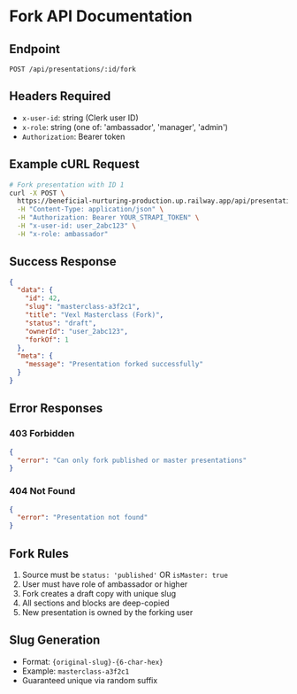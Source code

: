 # Fork API Documentation

## Endpoint
`POST /api/presentations/:id/fork`

## Headers Required
- `x-user-id`: string (Clerk user ID)
- `x-role`: string (one of: 'ambassador', 'manager', 'admin')
- `Authorization`: Bearer token

## Example cURL Request

```bash
# Fork presentation with ID 1
curl -X POST \
  https://beneficial-nurturing-production.up.railway.app/api/presentations/1/fork \
  -H "Content-Type: application/json" \
  -H "Authorization: Bearer YOUR_STRAPI_TOKEN" \
  -H "x-user-id: user_2abc123" \
  -H "x-role: ambassador"
```

## Success Response
```json
{
  "data": {
    "id": 42,
    "slug": "masterclass-a3f2c1",
    "title": "Vexl Masterclass (Fork)",
    "status": "draft",
    "ownerId": "user_2abc123",
    "forkOf": 1
  },
  "meta": {
    "message": "Presentation forked successfully"
  }
}
```

## Error Responses

### 403 Forbidden
```json
{
  "error": "Can only fork published or master presentations"
}
```

### 404 Not Found
```json
{
  "error": "Presentation not found"
}
```

## Fork Rules
1. Source must be `status: 'published'` OR `isMaster: true`
2. User must have role of ambassador or higher
3. Fork creates a draft copy with unique slug
4. All sections and blocks are deep-copied
5. New presentation is owned by the forking user

## Slug Generation
- Format: `{original-slug}-{6-char-hex}`
- Example: `masterclass-a3f2c1`
- Guaranteed unique via random suffix